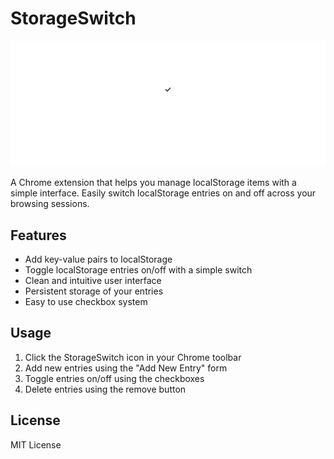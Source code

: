 # StorageSwitch

![StorageSwitch](./img/readme.png)

A Chrome extension that helps you manage localStorage items with a simple interface. Easily switch localStorage entries on and off across your browsing sessions.

## Features

- Add key-value pairs to localStorage
- Toggle localStorage entries on/off with a simple switch
- Clean and intuitive user interface
- Persistent storage of your entries
- Easy to use checkbox system

## Usage

1. Click the StorageSwitch icon in your Chrome toolbar
2. Add new entries using the "Add New Entry" form
3. Toggle entries on/off using the checkboxes
4. Delete entries using the remove button

## License

MIT License

